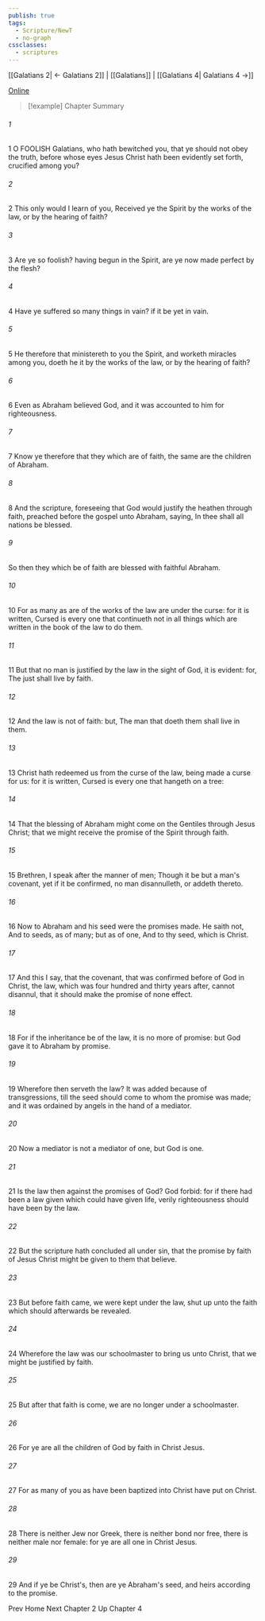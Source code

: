 ```yaml
---
publish: true
tags:
  - Scripture/NewT
  - no-graph
cssclasses:
  - scriptures
---
```

[[Galatians 2| ← Galatians 2]] | [[Galatians]] | [[Galatians 4| Galatians 4 →]]

[Online](https://churchofjesuschrist.org/study/scriptures/nt/gal/3?lang=eng)

>[!example] Chapter Summary
>
###### 1
1 O FOOLISH Galatians, who hath bewitched you, that ye should not obey the truth, before whose eyes Jesus Christ hath been evidently set forth, crucified among you?
###### 2
2 This only would I learn of you, Received ye the Spirit by the works of the law, or by the hearing of faith?
###### 3
3 Are ye so foolish? having begun in the Spirit, are ye now made perfect by the flesh?
###### 4
4 Have ye suffered so many things in vain? if it be yet in vain.
###### 5
5 He therefore that ministereth to you the Spirit, and worketh miracles among you, doeth he it by the works of the law, or by the hearing of faith?
###### 6
6 Even as Abraham believed God, and it was accounted to him for righteousness.
###### 7
7 Know ye therefore that they which are of faith, the same are the children of Abraham.
###### 8
8 And the scripture, foreseeing that God would justify the heathen through faith, preached before the gospel unto Abraham, saying, In thee shall all nations be blessed.
###### 9
So then they which be of faith are blessed with faithful Abraham.
###### 10
10 For as many as are of the works of the law are under the curse: for it is written, Cursed is every one that continueth not in all things which are written in the book of the law to do them.
###### 11
11 But that no man is justified by the law in the sight of God, it is evident: for, The just shall live by faith.
###### 12
12 And the law is not of faith: but, The man that doeth them shall live in them.
###### 13
13 Christ hath redeemed us from the curse of the law, being made a curse for us: for it is written, Cursed is every one that hangeth on a tree:
###### 14
14 That the blessing of Abraham might come on the Gentiles through Jesus Christ; that we might receive the promise of the Spirit through faith.
###### 15
15 Brethren, I speak after the manner of men; Though it be but a man's covenant, yet if it be confirmed, no man disannulleth, or addeth thereto.
###### 16
16 Now to Abraham and his seed were the promises made. He saith not, And to seeds, as of many; but as of one, And to thy seed, which is Christ.
###### 17
17 And this I say, that the covenant, that was confirmed before of God in Christ, the law, which was four hundred and thirty years after, cannot disannul, that it should make the promise of none effect.
###### 18
18 For if the inheritance be of the law, it is no more of promise: but God gave it to Abraham by promise.
###### 19
19 Wherefore then serveth the law? It was added because of transgressions, till the seed should come to whom the promise was made; and it was ordained by angels in the hand of a mediator.
###### 20
20 Now a mediator is not a mediator of one, but God is one.
###### 21
21 Is the law then against the promises of God? God forbid: for if there had been a law given which could have given life, verily righteousness should have been by the law.
###### 22
22 But the scripture hath concluded all under sin, that the promise by faith of Jesus Christ might be given to them that believe.
###### 23
23 But before faith came, we were kept under the law, shut up unto the faith which should afterwards be revealed.
###### 24
24 Wherefore the law was our schoolmaster to bring us unto Christ, that we might be justified by faith.
###### 25
25 But after that faith is come, we are no longer under a schoolmaster.
###### 26
26 For ye are all the children of God by faith in Christ Jesus.
###### 27
27 For as many of you as have been baptized into Christ have put on Christ.
###### 28
28 There is neither Jew nor Greek, there is neither bond nor free, there is neither male nor female: for ye are all one in Christ Jesus.
###### 29
29 And if ye be Christ's, then are ye Abraham's seed, and heirs according to the promise.

Prev
Home
Next
Chapter 2
Up
Chapter 4



